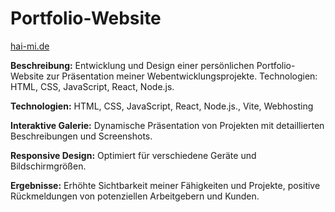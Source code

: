 # Portfolio-Website

[hai-mi.de](https://hai-mi.de/) 

**Beschreibung:** Entwicklung und Design einer persönlichen Portfolio-Website zur Präsentation meiner Webentwicklungsprojekte.
Technologien: HTML, CSS, JavaScript, React, Node.js.

**Technologien:** HTML, CSS, JavaScript, React, Node.js., Vite, Webhosting

**Interaktive Galerie:** Dynamische Präsentation von Projekten mit detaillierten Beschreibungen und Screenshots.

**Responsive Design:** Optimiert für verschiedene Geräte und Bildschirmgrößen.

**Ergebnisse:** Erhöhte Sichtbarkeit meiner Fähigkeiten und Projekte, positive Rückmeldungen von potenziellen Arbeitgebern und Kunden.
